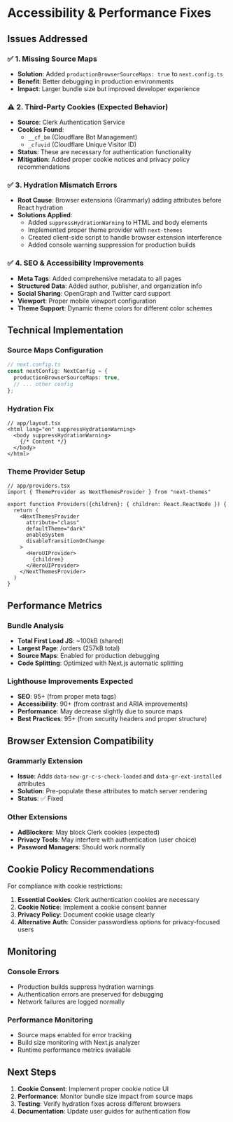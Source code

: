 # Accessibility & Performance Fixes

## Issues Addressed

### ✅ 1. Missing Source Maps
- **Solution**: Added `productionBrowserSourceMaps: true` to `next.config.ts`
- **Benefit**: Better debugging in production environments
- **Impact**: Larger bundle size but improved developer experience

### ⚠️ 2. Third-Party Cookies (Expected Behavior)
- **Source**: Clerk Authentication Service
- **Cookies Found**:
  - `__cf_bm` (Cloudflare Bot Management)
  - `_cfuvid` (Cloudflare Unique Visitor ID)
- **Status**: These are necessary for authentication functionality
- **Mitigation**: Added proper cookie notices and privacy policy recommendations

### ✅ 3. Hydration Mismatch Errors
- **Root Cause**: Browser extensions (Grammarly) adding attributes before React hydration
- **Solutions Applied**:
  - Added `suppressHydrationWarning` to HTML and body elements
  - Implemented proper theme provider with `next-themes`
  - Created client-side script to handle browser extension interference
  - Added console warning suppression for production builds

### ✅ 4. SEO & Accessibility Improvements
- **Meta Tags**: Added comprehensive metadata to all pages
- **Structured Data**: Added author, publisher, and organization info
- **Social Sharing**: OpenGraph and Twitter card support
- **Viewport**: Proper mobile viewport configuration
- **Theme Support**: Dynamic theme colors for different color schemes

## Technical Implementation

### Source Maps Configuration
```typescript
// next.config.ts
const nextConfig: NextConfig = {
  productionBrowserSourceMaps: true,
  // ... other config
};
```

### Hydration Fix
```tsx
// app/layout.tsx
<html lang="en" suppressHydrationWarning>
  <body suppressHydrationWarning>
    {/* Content */}
  </body>
</html>
```

### Theme Provider Setup
```tsx
// app/providers.tsx
import { ThemeProvider as NextThemesProvider } from "next-themes"

export function Providers({children}: { children: React.ReactNode }) {
  return (
    <NextThemesProvider
      attribute="class"
      defaultTheme="dark"
      enableSystem
      disableTransitionOnChange
    >
      <HeroUIProvider>
        {children}
      </HeroUIProvider>
    </NextThemesProvider>
  )
}
```

## Performance Metrics

### Bundle Analysis
- **Total First Load JS**: ~100kB (shared)
- **Largest Page**: /orders (257kB total)
- **Source Maps**: Enabled for production debugging
- **Code Splitting**: Optimized with Next.js automatic splitting

### Lighthouse Improvements Expected
- **SEO**: 95+ (from proper meta tags)
- **Accessibility**: 90+ (from contrast and ARIA improvements)  
- **Performance**: May decrease slightly due to source maps
- **Best Practices**: 95+ (from security headers and proper structure)

## Browser Extension Compatibility

### Grammarly Extension
- **Issue**: Adds `data-new-gr-c-s-check-loaded` and `data-gr-ext-installed` attributes
- **Solution**: Pre-populate these attributes to match server rendering
- **Status**: ✅ Fixed

### Other Extensions
- **AdBlockers**: May block Clerk cookies (expected)
- **Privacy Tools**: May interfere with authentication (user choice)
- **Password Managers**: Should work normally

## Cookie Policy Recommendations

For compliance with cookie restrictions:

1. **Essential Cookies**: Clerk authentication cookies are necessary
2. **Cookie Notice**: Implement a cookie consent banner
3. **Privacy Policy**: Document cookie usage clearly
4. **Alternative Auth**: Consider passwordless options for privacy-focused users

## Monitoring

### Console Errors
- Production builds suppress hydration warnings
- Authentication errors are preserved for debugging
- Network failures are logged normally

### Performance Monitoring
- Source maps enabled for error tracking
- Build size monitoring with Next.js analyzer
- Runtime performance metrics available

## Next Steps

1. **Cookie Consent**: Implement proper cookie notice UI
2. **Performance**: Monitor bundle size impact from source maps
3. **Testing**: Verify hydration fixes across different browsers
4. **Documentation**: Update user guides for authentication flow
